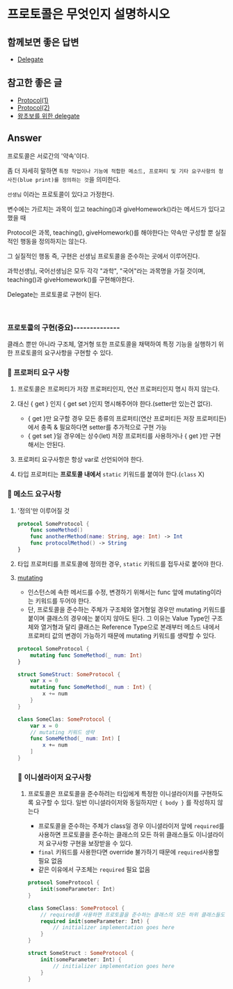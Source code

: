 # 프로토콜은 무엇인지 설명하시오

## 함께보면 좋은 답변
* [Delegate](./DelegatePattern.md)

## 참고한 좋은 글
* [Protocol(1)](https://zeddios.tistory.com/255)
* [Protocol(2)](https://zeddios.tistory.com/256)
* [왕초보를 위한 delegate](https://zeddios.tistory.com/8)


## Answer

프로토콜은 서로간의 '약속'이다.

좀 더 자세히 말하면 `특정 작업이나 기능에 적합한 메소드, 프로퍼티 및 기타 요구사항의 청사진(blue print)를 정의하는 것`을 의미한다.


`선생님` 이라는 프로토콜이 있다고 가정한다.

변수에는 가르치는 과목이 있고
teaching()과 giveHomework()라는 메서드가 있다고 했을 때

Protocol은 과목, teaching(), giveHomework()를 해야한다는 약속만 구성할 뿐 실질적인 행동을 정의하지는 않는다.

그 실질적인 행동 즉, 구현은 선생님 프로토콜을 준수하는 곳에서 이루어진다.

과학선생님, 국어선생님은 모두
각각 "과학", "국어"라는 과목명을 가질 것이며, teaching()과 giveHomework()를 구현해야한다.

Delegate는 프로토콜로 구현이 된다.


<br>

### 프로토콜의 구현(중요)--------------

클래스 뿐만 아니라 구조체, 열거형 또한 프로토콜을 채택하여 특정 기능을 실행하기 위한 프로토콜의 요구사항을 구현할 수 있다.

### 📌 프로퍼티 요구 사항 
1. 프로토콜은 프로퍼티가 저장 프로퍼티인지, 연산 프로퍼티인지 명시 하지 않는다.

2. 대신 { get } 인지 { get set }인지 명시해주어야 한다.(setter만 있는건 없다).
    * { get }만 요구할 경우 모든 종류의 프로퍼티(연산 프로퍼티든 저장 프로퍼티든)에서 충족 & 필요하다면 setter를 추가적으로 구현 가능
    * { get set }일 경우에는 상수(let) 저장 프로퍼티를 사용하거나 { get }만 구현해서는 안된다.

3. 프로퍼티 요구사항은 항상 var로 선언되어야 한다.
4. 타입 프로퍼티는 **프로토콜 내에서** `static` 키워드를 붙여야 한다.(`class` X)

### 📌 메소드 요구사항

1. '정의'만 이루어질 것
    ```swift
    protocol SomeProtocol {
        func someMethod()
        func anotherMethod(name: String, age: Int) -> Int
        func protocolMethod() -> String
    }
     ```

2. 타입 프로퍼티를 프로토콜에 정의한 경우, `static` 키워드를 접두사로 붙어야 한다.
3. [mutating](./mutating.md)
    * 인스턴스에 속한 메서드를 수정, 변경하기 위해서는 func 앞에 mutating이라는 키워드를 두어야 한다.
    * 단, 프로토콜을 준수하는 주체가 구조체와 열거형일 경우만 mutating 키워드를 붙이며 클래스의 경우에는 붙이지 않아도 된다. 그 이유는 Value Type인 구조체와 열거형과 달리 클래스는 Reference Type으로 본래부터 메소드 내에서 프로퍼티 값의 변경이 가능하기 때문에 mutating 키워드를 생략할 수 있다.

    ```swift
    protocol SomeProtocol {
        mutating func SomeMethod(_ num: Int)
    }

    struct SomeStruct: SomeProtocol {
        var x = 0
        mutating func SomeMethod(_ num : Int) {
            x += num
        }
    }

    class SomeClas: SomeProtocol {
        var x = 0
        // mutating 키워드 생략
        func SomeMethod(_ num: Int) [
            x += num
        ]
    }
    ```

    ### 📌 이니셜라이저 요구사항
    
    1. 프로토콜은 프로토콜을 준수하려는 타입에게 특정한 이니셜라이저를 구현하도록 요구할 수 있다. 일반 이니셜라이저와 동일하지만 `{ body }` 를 작성하지 않는다
        * 프로토콜을 준수하는 주체가 class일 경우 이니셜라이저 앞에 `required`를 사용하면 프로토콜을 준수하는 클래스의 모든 하위 클래스들도 이니셜라이저 요구사항 구현을 보장받을 수 있다.
        * `final` 키워드를 사용한다면 override 불가하기 때문에 `required`사용할 필요 없음
        * 같은 이유에서 구조체는 `required` 필요 없음 

        ```swift
        protocol SomeProtocol {
            init(someParameter: Int)
        }

        class SomeClass: SomeProtocol {
            // required를 사용하면 프로토콜을 준수하는 클래스의 모든 하위 클래스들도 이니셜라이저 요구사항 구현을 보장받을 수 있다.
            required init(someParameter: Int) {
                // initializer implementation goes here
            }
        }

        struct SomeStruct : SomeProtocol {
            init(someParameter: Int) {
                // initializer implementation goes here
            }
        }
        ```